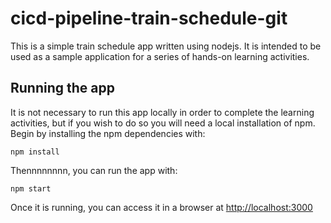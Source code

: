 # cicd-pipeline-train-schedule-git

This is a simple train schedule app written using nodejs. It is intended to be used as a sample application for a series of hands-on learning activities.

## Running the app

It is not necessary to run this app locally in order to complete the learning activities, but if you wish to do so you will need a local installation of npm. Begin by installing the npm dependencies with:

    npm install

Thennnnnnnn, you can run the app with:

    npm start

Once it is running, you can access it in a browser at [http://localhost:3000](http://localhost:3000)
